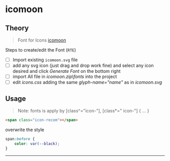 # icomoon

## Theory

> Font for Icons [icomoon](https://icomoon.io/app)

Steps to create/edit the Font (`RTE`)

- [ ] Import existing `icomoon.svg` file
- [ ] add any svg icon (just drag and drop work fine) and select any icon desired and click _Generate Font_ on the bottom right
- [ ] import All file in _icomoon.zip\fonts_ into the project
- [ ] edit _icons.css_ adding the same _glyph-name="name"_ as in _icomoon.svg_

## Usage

> Note: fonts is apply by [class^="icon-"], [class*=" icon-"] { ... }

```html
<span class="icon-recom"></span>
```

overwrite the style

```css
span:before {
	color: var(--black);
}
```

---
